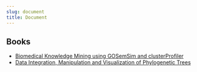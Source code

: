 ```yaml
---
slug: document
title: Document
---
```


## Books

+ [Biomedical Knowledge Mining using GOSemSim and clusterProfiler](https://yulab-smu.top/biomedical-knowledge-mining-book/)
+ [Data Integration, Manipulation and Visualization of Phylogenetic Trees](https://yulab-smu.top/treedata-book/)

